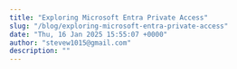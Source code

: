 ```yaml
---
title: "Exploring Microsoft Entra Private Access"
slug: "/blog/exploring-microsoft-entra-private-access"
date: "Thu, 16 Jan 2025 15:55:07 +0000"
author: "stevew1015@gmail.com"
description: ""
---
```



